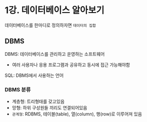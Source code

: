 # 1강. 데이터베이스 알아보기
데이터베이스를 한마디로 정의하자면 `데이터의 집합`

## DBMS
DBMS: 데이터베이스를 관리하고 운영하는 소프트웨어
- 여러 사용자나 응용 프로그램과 공유하고 동시에 접근 가능해야함

SQL: DBMS에서 사용하는 언어

### DBMS 분류
- 계층형: 트리형태를 갖고있음
- 망형: 하위 구성원들 끼리도 연결되어있음
- `관계형`: RDBMS, 테이블(table), 열(column), 행(row)로 이루어져 있음